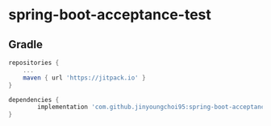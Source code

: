 # spring-boot-acceptance-test

## Gradle

```gradle
repositories {
    ...
    maven { url 'https://jitpack.io' }
}

dependencies {
        implementation 'com.github.jinyoungchoi95:spring-boot-acceptance-test:1.0.0'
}
```
